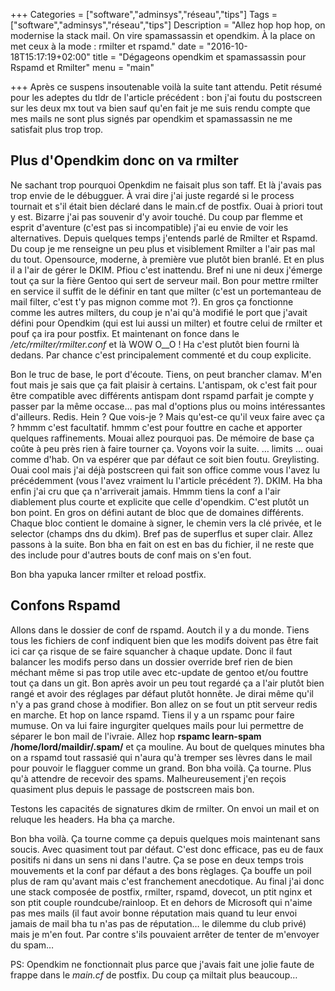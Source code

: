+++
Categories = ["software","adminsys","réseau","tips"]
Tags = ["software","adminsys","réseau","tips"]
Description = "Allez hop hop hop, on modernise la stack mail. On vire spamassassin et opendkim. À la place on met ceux à la mode : rmilter et rspamd."
date = "2016-10-18T15:17:19+02:00"
title = "Dégageons opendkim et spamassassin pour Rspamd et Rmilter"
menu = "main"

+++
Après ce suspens insoutenable voilà la suite tant attendu. Petit résumé pour les adeptes du tldr de l'article précédent : bon j'ai foutu du postscreen sur les deux mx tout va bien sauf qu'en fait je me suis rendu compte que mes mails ne sont plus signés par opendkim et spamassassin ne me satisfait plus trop trop.

## Plus d'Opendkim donc on va rmilter
Ne sachant trop pourquoi Openkdim ne faisait plus son taff. Et là j'avais pas trop envie de le débugguer. À vrai dire j'ai juste regardé si le process tournait et s'il était bien déclaré dans le main.cf de postfix. Ouai à priori tout y est. Bizarre j'ai pas souvenir d'y avoir touché. Du coup par flemme et esprit d'aventure (c'est pas si incompatible) j'ai eu envie de voir les alternatives. Depuis quelques temps j'entends parlé de Rmilter et Rspamd. Du coup je me renseigne un peu plus et visiblement Rmilter a l'air pas mal du tout. Opensource, moderne, à première vue plutôt bien branlé. Et en plus il a l'air de gérer le DKIM. Pfiou c'est inattendu. Bref ni une ni deux j'émerge tout ça sur la fière Gentoo qui sert de serveur mail. Bon pour mettre rmilter en service il suffit de le définir en tant que milter (c'est un portemanteau de mail filter, c'est t'y pas mignon comme mot ?). En gros ça fonctionne comme les autres milters, du coup je n'ai qu'à modifié le port que j'avait défini pour Opendkim (qui est lui aussi un milter) et foutre celui de rmilter et pouf ça ira pour postfix. Et maintenant on fonce dans le */etc/rmilter/rmilter.conf* et là WOW O__O ! Ha c'est plutôt bien fourni là dedans. Par chance c'est principalement commenté et du coup explicite.

Bon le truc de base, le port d'écoute. Tiens, on peut brancher clamav. M'en fout mais je sais que ça fait plaisir à certains. L'antispam, ok c'est fait pour être compatible avec différents antispam dont rspamd parfait je compte y passer par la même occase… pas mal d'options plus ou moins intéressantes d'ailleurs. Redis. Hein ? Que vois-je ? Mais qu'est-ce qu'il veux faire avec ça ? hmmm c'est facultatif. hmmm c'est pour fouttre en cache et apporter quelques raffinements. Mouai allez pourquoi pas. De mémoire de base ça coûte à peu près rien à faire tourner ça. Voyons voir la suite. … limits … ouai comme d'hab. On va espérer que par défaut ce soit bien foutu. Greylisting. Ouai cool mais j'ai déjà postscreen qui fait son office comme vous l'avez lu précédemment (vous l'avez vraiment lu l'article précédent ?). DKIM. Ha bha enfin j'ai cru que ça n'arriverait jamais. Hmmm tiens la conf a l'air diablement plus courte et explicite que celle d'opendkim. C'est plutôt un bon point. En gros on défini autant de bloc que de domaines différents. Chaque bloc contient le domaine à signer, le chemin vers la clé privée, et le selector (champs dns du dkim). Bref pas de superflus et super clair. Allez passons à la suite. Bon bha en fait on est en bas du fichier, il ne reste que des include pour d'autres bouts de conf mais on s'en fout.

Bon bha yapuka lancer rmilter et reload postfix.

## Confons Rspamd
Allons dans le dossier de conf de rspamd. Aoutch il y a du monde. Tiens tous les fichiers de conf indiquent bien que les modifs doivent pas être fait ici car ça risque de se faire squancher à chaque update. Donc il faut balancer les modifs perso dans un dossier override bref rien de bien méchant même si pas trop utile avec etc-update de gentoo et/ou fouttre tout ça dans un git. Bon après avoir un peu tout regardé ça a l'air plutôt bien rangé et avoir des réglages par défaut plutôt honnête. Je dirai même qu'il n'y a pas grand chose à modifier. Bon allez on se fout un ptit serveur redis en marche. Et hop on lance rspamd. Tiens il y a un rspamc pour faire mumuse. On va lui faire ingurgiter quelques mails pour lui permettre de séparer le bon mail de l'ivraie. Allez hop **rspamc learn-spam /home/lord/maildir/.spam/** et ça mouline. Au bout de quelques minutes bha on a rspamd tout rassasié qui n'aura qu'à tremper ses lèvres dans le mail pour pouvoir le flagguer comme un grand. Bon bha voilà. Ça tourne. Plus qu'à attendre de recevoir des spams. Malheureusement j'en reçois quasiment plus depuis le passage de postscreen mais bon.

Testons les capacités de signatures dkim de rmilter. On envoi un mail et on reluque les headers. Ha bha ça marche.

Bon bha voilà. Ça tourne comme ça depuis quelques mois maintenant sans soucis. Avec quasiment tout par défaut. C'est donc efficace, pas eu de faux positifs ni dans un sens ni dans l'autre. Ça se pose en deux temps trois mouvements et la conf par défaut a des bons règlages. Ça bouffe un poil plus de ram qu'avant mais c'est franchement anecdotique. Au final j'ai donc une stack composée de postfix, rmilter, rspamd, dovecot, un ptit nginx et son ptit couple roundcube/rainloop. Et en dehors de Microsoft qui n'aime pas mes mails (il faut avoir bonne réputation mais quand tu leur envoi jamais de mail bha tu n'as pas de réputation… le dilemme du club privé) mais je m'en fout. Par contre s'ils pouvaient arrêter de tenter de m'envoyer du spam…

PS: Opendkim ne fonctionnait plus parce que j'avais fait une jolie faute de frappe dans le *main.cf* de postfix. Du coup ça miltait plus beaucoup…

